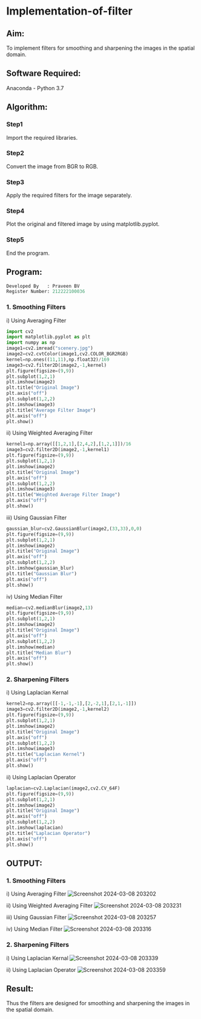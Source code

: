 # Implementation-of-filter
## Aim:
To implement filters for smoothing and sharpening the images in the spatial domain.

## Software Required:
Anaconda - Python 3.7

## Algorithm:
### Step1
Import the required libraries.

### Step2
Convert the image from BGR to RGB.

### Step3
Apply the required filters for the image separately.

### Step4
Plot the original and filtered image by using matplotlib.pyplot.

### Step5
End the program.

## Program:
```python
Developed By   : Praveen BV
Register Number: 212222100036
```

### 1. Smoothing Filters

i) Using Averaging Filter
```Python
import cv2
import matplotlib.pyplot as plt
import numpy as np
image1=cv2.imread("scenery.jpg")
image2=cv2.cvtColor(image1,cv2.COLOR_BGR2RGB)
kernel=np.ones((11,11),np.float32)/169
image3=cv2.filter2D(image2,-1,kernel)
plt.figure(figsize=(9,9))
plt.subplot(1,2,1)
plt.imshow(image2)
plt.title("Original Image")
plt.axis("off")
plt.subplot(1,2,2)
plt.imshow(image3)
plt.title("Average Filter Image")
plt.axis("off")
plt.show()
```
ii) Using Weighted Averaging Filter
```Python
kernel1=np.array([[1,2,1],[2,4,2],[1,2,1]])/16
image3=cv2.filter2D(image2,-1,kernel1)
plt.figure(figsize=(9,9))
plt.subplot(1,2,1)
plt.imshow(image2)
plt.title("Original Image")
plt.axis("off")
plt.subplot(1,2,2)
plt.imshow(image3)
plt.title("Weighted Average Filter Image")
plt.axis("off")
plt.show()
```
iii) Using Gaussian Filter
```Python
gaussian_blur=cv2.GaussianBlur(image2,(33,33),0,0)
plt.figure(figsize=(9,9))
plt.subplot(1,2,1)
plt.imshow(image2)
plt.title("Original Image")
plt.axis("off")
plt.subplot(1,2,2)
plt.imshow(gaussian_blur)
plt.title("Gaussian Blur")
plt.axis("off")
plt.show()
```

iv) Using Median Filter
```Python
median=cv2.medianBlur(image2,13)
plt.figure(figsize=(9,9))
plt.subplot(1,2,1)
plt.imshow(image2)
plt.title("Original Image")
plt.axis("off")
plt.subplot(1,2,2)
plt.imshow(median)
plt.title("Median Blur")
plt.axis("off")
plt.show()
```

### 2. Sharpening Filters
i) Using Laplacian Kernal
```Python
kernel2=np.array([[-1,-1,-1],[2,-2,1],[2,1,-1]])
image3=cv2.filter2D(image2,-1,kernel2)
plt.figure(figsize=(9,9))
plt.subplot(1,2,1)
plt.imshow(image2)
plt.title("Original Image")
plt.axis("off")
plt.subplot(1,2,2)
plt.imshow(image3)
plt.title("Laplacian Kernel")
plt.axis("off")
plt.show()
```
ii) Using Laplacian Operator
```Python
laplacian=cv2.Laplacian(image2,cv2.CV_64F)
plt.figure(figsize=(9,9))
plt.subplot(1,2,1)
plt.imshow(image2)
plt.title("Original Image")
plt.axis("off")
plt.subplot(1,2,2)
plt.imshow(laplacian)
plt.title("Laplacian Operator")
plt.axis("off")
plt.show()
```

## OUTPUT:
### 1. Smoothing Filters

i) Using Averaging Filter
![Screenshot 2024-03-08 203202](https://github.com/S-ARVIND01/Implementation-of-filter/assets/118707337/6d52b32d-63df-4d02-93e2-f5630168d3c1)

ii) Using Weighted Averaging Filter
![Screenshot 2024-03-08 203231](https://github.com/S-ARVIND01/Implementation-of-filter/assets/118707337/fa967394-682a-4220-813a-3d7e73c55548)

iii) Using Gaussian Filter
![Screenshot 2024-03-08 203257](https://github.com/S-ARVIND01/Implementation-of-filter/assets/118707337/becee9b3-458b-4f4f-a2be-b31f8c00088b)

iv) Using Median Filter
![Screenshot 2024-03-08 203316](https://github.com/S-ARVIND01/Implementation-of-filter/assets/118707337/720a8f30-3b9d-4248-a329-7191e00f83e2)

### 2. Sharpening Filters

i) Using Laplacian Kernal
![Screenshot 2024-03-08 203339](https://github.com/S-ARVIND01/Implementation-of-filter/assets/118707337/5e5e9e35-dd23-4c6b-918e-5f8c6a3755c0)

ii) Using Laplacian Operator
![Screenshot 2024-03-08 203359](https://github.com/S-ARVIND01/Implementation-of-filter/assets/118707337/f1a9abfa-a250-4cd2-8fd4-b56223c1aece)

## Result:
Thus the filters are designed for smoothing and sharpening the images in the spatial domain.
